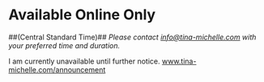 # Available Online Only 
##(Central Standard Time)##
*Please contact info@tina-michelle.com with your preferred time and duration.*

I am currently unavailable until further notice.  www.tina-michelle.com/announcement

